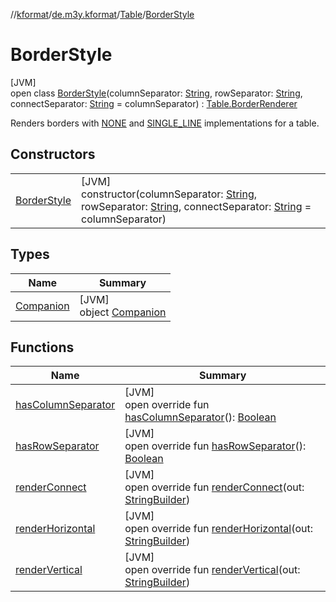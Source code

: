 //[kformat](../../../../index.md)/[de.m3y.kformat](../../index.md)/[Table](../index.md)/[BorderStyle](index.md)

# BorderStyle

[JVM]\
open class [BorderStyle](index.md)(columnSeparator: [String](https://kotlinlang.org/api/latest/jvm/stdlib/kotlin/-string/index.html), rowSeparator: [String](https://kotlinlang.org/api/latest/jvm/stdlib/kotlin/-string/index.html), connectSeparator: [String](https://kotlinlang.org/api/latest/jvm/stdlib/kotlin/-string/index.html) = columnSeparator) : [Table.BorderRenderer](../-border-renderer/index.md)

Renders borders with [NONE](-companion/-n-o-n-e.md) and [SINGLE_LINE](-companion/-s-i-n-g-l-e_-l-i-n-e.md) implementations for a table.

## Constructors

| | |
|---|---|
| [BorderStyle](-border-style.md) | [JVM]<br>constructor(columnSeparator: [String](https://kotlinlang.org/api/latest/jvm/stdlib/kotlin/-string/index.html), rowSeparator: [String](https://kotlinlang.org/api/latest/jvm/stdlib/kotlin/-string/index.html), connectSeparator: [String](https://kotlinlang.org/api/latest/jvm/stdlib/kotlin/-string/index.html) = columnSeparator) |

## Types

| Name | Summary |
|---|---|
| [Companion](-companion/index.md) | [JVM]<br>object [Companion](-companion/index.md) |

## Functions

| Name | Summary |
|---|---|
| [hasColumnSeparator](has-column-separator.md) | [JVM]<br>open override fun [hasColumnSeparator](has-column-separator.md)(): [Boolean](https://kotlinlang.org/api/latest/jvm/stdlib/kotlin/-boolean/index.html) |
| [hasRowSeparator](has-row-separator.md) | [JVM]<br>open override fun [hasRowSeparator](has-row-separator.md)(): [Boolean](https://kotlinlang.org/api/latest/jvm/stdlib/kotlin/-boolean/index.html) |
| [renderConnect](render-connect.md) | [JVM]<br>open override fun [renderConnect](render-connect.md)(out: [StringBuilder](https://kotlinlang.org/api/latest/jvm/stdlib/kotlin.text/-string-builder/index.html)) |
| [renderHorizontal](render-horizontal.md) | [JVM]<br>open override fun [renderHorizontal](render-horizontal.md)(out: [StringBuilder](https://kotlinlang.org/api/latest/jvm/stdlib/kotlin.text/-string-builder/index.html)) |
| [renderVertical](render-vertical.md) | [JVM]<br>open override fun [renderVertical](render-vertical.md)(out: [StringBuilder](https://kotlinlang.org/api/latest/jvm/stdlib/kotlin.text/-string-builder/index.html)) |

